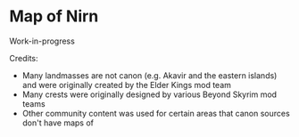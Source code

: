# Map of Nirn

Work-in-progress

Credits:
 - Many landmasses are not canon (e.g. Akavir and the eastern islands) and were originally created by the Elder Kings mod team
 - Many crests were originally designed by various Beyond Skyrim mod teams
 - Other community content was used for certain areas that canon sources don't have maps of
